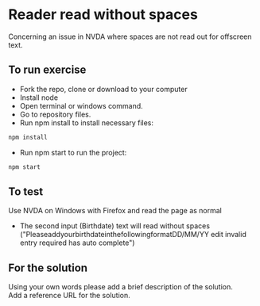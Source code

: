# Reader read without spaces
Concerning an issue in NVDA where spaces are not read out for offscreen text.

## To run exercise

- Fork the repo, clone or download to your computer
- Install node
- Open terminal or windows command.
- Go to repository files.
- Run npm install to install necessary files:
```javascript
npm install
```
- Run npm start to run the project:
```javascript
npm start
```

## To test

Use NVDA on Windows with Firefox and read the page as normal
- The second input (Birthdate) text will read without spaces ("PleaseaddyourbirthdateinthefollowingformatDD/MM/YY  edit  invalid entry  required  has auto complete")

## For the solution

Using your own words please add a brief description of the solution.  
Add a reference URL for the solution.
